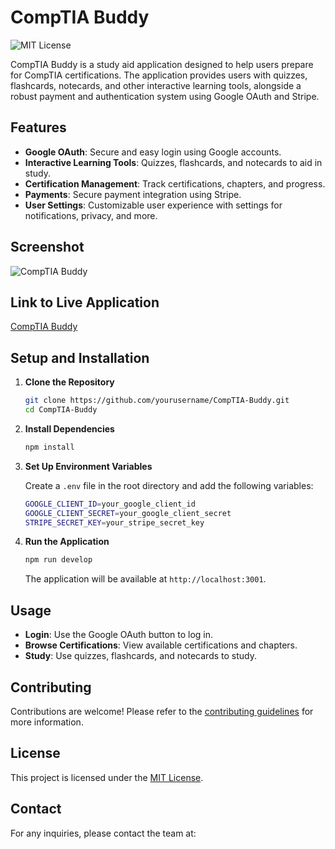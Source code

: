 # CompTIA Buddy

![MIT License](https://img.shields.io/badge/license-MIT-yellow.svg)

CompTIA Buddy is a study aid application designed to help users prepare for CompTIA certifications. The application provides users with quizzes, flashcards, notecards, and other interactive learning tools, alongside a robust payment and authentication system using Google OAuth and Stripe.

## Features

- **Google OAuth**: Secure and easy login using Google accounts.
- **Interactive Learning Tools**: Quizzes, flashcards, and notecards to aid in study.
- **Certification Management**: Track certifications, chapters, and progress.
- **Payments**: Secure payment integration using Stripe.
- **User Settings**: Customizable user experience with settings for notifications, privacy, and more.

## Screenshot

![CompTIA Buddy](URL_TO_IMAGE)

## Link to Live Application

[CompTIA Buddy](URL_TO_LIVE_APP)

## Setup and Installation

1. **Clone the Repository**

   ```bash
   git clone https://github.com/yourusername/CompTIA-Buddy.git
   cd CompTIA-Buddy
   ```

2. **Install Dependencies**

   ```bash
   npm install
   ```

3. **Set Up Environment Variables**

   Create a `.env` file in the root directory and add the following variables:

   ```bash
   GOOGLE_CLIENT_ID=your_google_client_id
   GOOGLE_CLIENT_SECRET=your_google_client_secret
   STRIPE_SECRET_KEY=your_stripe_secret_key
   ```

4. **Run the Application**

   ```bash
   npm run develop
   ```

   The application will be available at `http://localhost:3001`.

## Usage

- **Login**: Use the Google OAuth button to log in.
- **Browse Certifications**: View available certifications and chapters.
- **Study**: Use quizzes, flashcards, and notecards to study.

## Contributing

Contributions are welcome! Please refer to the [contributing guidelines](CONTRIBUTING.md) for more information.

## License

This project is licensed under the [MIT License](LICENSE).

## Contact

For any inquiries, please contact the team at:
